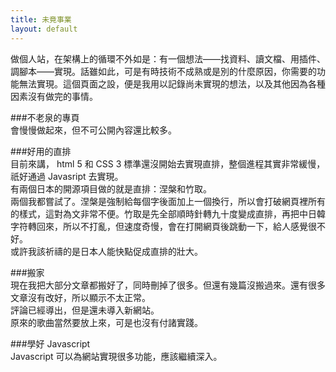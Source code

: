 ```yaml
---
title: 未竟事業
layout: default
---
```

做個人站，在架構上的循環不外如是：有一個想法——找資料、讀文檔、用插件、調腳本——實現。話雖如此，可是有時技術不成熟或是別的什麼原因，你需要的功能無法實現。這個頁面之設，便是我用以記錄尚未實現的想法，以及其他因為各種因素沒有做完的事情。  

###不老泉的專頁  
會慢慢做起來，但不可公開內容還比較多。  

###好用的直排  
目前來講， html 5 和 CSS 3 標準還沒開始去實現直排，整個進程其實非常緩慢，祇好通過 Javasript 去實現。  
有兩個日本的開源項目做的就是直排：涅槃和竹取。  
兩個我都嘗試了。涅槃是強制給每個字後面加上一個換行，所以會打破網頁裡所有的樣式，這對為文非常不便。竹取是先全部順時針轉九十度變成直排，再把中日韓字符轉回來，所以不打亂，但速度奇慢，會在打開網頁後跳動一下，給人感覺很不好。  
或許我該祈禱的是日本人能快點促成直排的壯大。  

###搬家  
現在我把大部分文章都搬好了，同時刪掉了很多。但還有幾篇沒搬過來。還有很多文章沒有改好，所以顯示不太正常。  
評論已經導出，但是還未導入新網站。  
原來的歌曲當然要放上來，可是也沒有付諸實踐。  

###學好 Javascript  
Javascript 可以為網站實現很多功能，應該繼續深入。